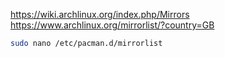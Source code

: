 https://wiki.archlinux.org/index.php/Mirrors
https://www.archlinux.org/mirrorlist/?country=GB
```bash
sudo nano /etc/pacman.d/mirrorlist
```